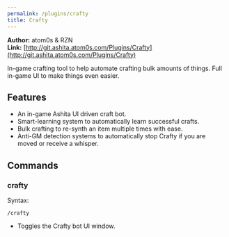 ```yaml
---
permalink: /plugins/crafty
title: Crafty
---
```


**Author:** atom0s & RZN<br/>
**Link:** [http://git.ashita.atom0s.com/Plugins/Crafty](http://git.ashita.atom0s.com/Plugins/Crafty)

In-game crafting tool to help automate crafting bulk amounts of things. Full in-game UI to make things even easier.

## Features

  * An in-game Ashita UI driven craft bot.
  * Smart-learning system to automatically learn successful crafts.
  * Bulk crafting to re-synth an item multiple times with ease.
  * Anti-GM detection systems to automatically stop Crafty if you are moved or receive a whisper.

## Commands

### crafty
Syntax:
```
/crafty
```
  * Toggles the Crafty bot UI window.